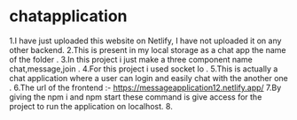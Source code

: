 # chatapplication
1.I have just uploaded this website on Netlify, I have not uploaded it on any other backend.
2.This is present in my local storage as a chat app the name of the folder .
3.In this project i just make a three component name chat,message,join .
4.For this project i used socket Io .
5.This is actually a chat application where a user can login and easily chat with the another one .
6.The url of the frontend :- https://messageapplication12.netlify.app/
7.By giving the npm i and npm start these command is give access for the project to run the application on localhost.
8.
